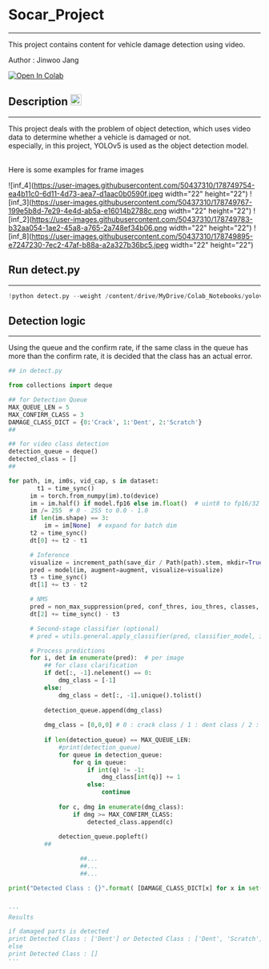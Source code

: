 # Socar_Project
---

This project contains content for vehicle damage detection using video.

Author : Jinwoo Jang 

<a href="https://colab.research.google.com/drive/1azkWsrOhVkZfQKse6MQEff5WpChougP9"><img src="https://colab.research.google.com/assets/colab-badge.svg" alt="Open In Colab"></a>


## Description <a href="https://buttery-gambler-1c2.notion.site/Socar-Hackerton-11-1434cfce47674f18a5690c0d63d93453"><img src="https://upload.wikimedia.org/wikipedia/commons/e/e9/Notion-logo.svg" alt="Open In Notion" width="22" height="22"></a> 
---

This project deals with the problem of object detection, which uses video data to determine whether a vehicle is damaged or not.<br>
especially, in this project, YOLOv5 is used as the object detection model.<br><br>

Here is some examples for frame images

![inf_4](https://user-images.githubusercontent.com/50437310/178749754-ea4b11c0-6d11-4d73-aea7-d1aac0b0590f.jpeg width="22" height="22")
![inf_3](https://user-images.githubusercontent.com/50437310/178749767-199e5b8d-7e29-4e4d-ab5a-e16014b2788c.png width="22" height="22")
![inf_2](https://user-images.githubusercontent.com/50437310/178749783-b32aa054-1ae2-45a8-a765-2a748ef34b06.png width="22" height="22")
![inf_8](https://user-images.githubusercontent.com/50437310/178749895-e7247230-7ec2-47af-b88a-a2a327b36bc5.jpeg width="22" height="22")

## Run detect.py
---


```python
!python detect.py --weight /content/drive/MyDrive/Colab_Notebooks/yolov5/runs/train/socar_hackathon_yolov5m4/weights/best.pt --source "{test_video}" 
```


## Detection logic
---

Using the queue and the confirm rate, if the same class in the queue has more than the confirm rate, it is decided that the class has an actual error.

```python
## in detect.py

from collections import deque

## for Detection Queue
MAX_QUEUE_LEN = 5
MAX_CONFIRM_CLASS = 3
DAMAGE_CLASS_DICT = {0:'Crack', 1:'Dent', 2:'Scratch'}
##

## for video class detection
detection_queue = deque()
detected_class = []
##

for path, im, im0s, vid_cap, s in dataset:
	    t1 = time_sync()
      im = torch.from_numpy(im).to(device)
      im = im.half() if model.fp16 else im.float()  # uint8 to fp16/32
      im /= 255  # 0 - 255 to 0.0 - 1.0
      if len(im.shape) == 3:
          im = im[None]  # expand for batch dim
      t2 = time_sync()
      dt[0] += t2 - t1

      # Inference
      visualize = increment_path(save_dir / Path(path).stem, mkdir=True) if visualize else False
      pred = model(im, augment=augment, visualize=visualize)
      t3 = time_sync()
      dt[1] += t3 - t2

      # NMS
      pred = non_max_suppression(pred, conf_thres, iou_thres, classes, agnostic_nms, max_det=max_det)
      dt[2] += time_sync() - t3

      # Second-stage classifier (optional)
      # pred = utils.general.apply_classifier(pred, classifier_model, im, im0s)

      # Process predictions
      for i, det in enumerate(pred):  # per image
          ## for class clarification
          if det[:, -1].nelement() == 0:
              dmg_class = [-1]
          else:
              dmg_class = det[:, -1].unique().tolist()
      
          detection_queue.append(dmg_class)
          
          dmg_class = [0,0,0] # 0 : crack class / 1 : dent class / 2 : scratch class
          
          if len(detection_queue) == MAX_QUEUE_LEN:
              #print(detection_queue)
              for queue in detection_queue:
                  for q in queue:
                      if int(q) != -1:
                          dmg_class[int(q)] += 1
                      else:
                          continue
              
              for c, dmg in enumerate(dmg_class):
                  if dmg >= MAX_CONFIRM_CLASS:
                      detected_class.append(c)
                  
              detection_queue.popleft()
          ##

					##...
					##...
					##...

print("Detected Class : {}".format( [DAMAGE_CLASS_DICT[x] for x in set(detected_class)]))


'''
Results

if damaged parts is detected 
print Detected Class : ['Dent'] or Detected Class : ['Dent', 'Scratch'] ...
else
print Detected Class : []
'''

```
